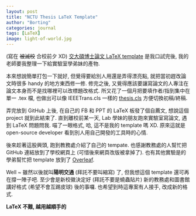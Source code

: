 ```yaml
---
layout: post
title: "NCTU Thesis LaTeX Template"
author: "Borting"
categories: journal
tags: [LaTeX]
image: light-of-world.jpg
---
```


(寫在 ~~被滅校~~ 合校前夕 XD)
[交大碩博士論文 LaTeX template](https://github.com/borting/nctu-thesis) 是我口試完後, 我的老師要我整理一下給實驗室學弟妹的產物.

本來想說簡單打包一下就好, 但覺得要給別人用還是弄得漂亮點, 就把當初趕改論文時很多 handy 的地方東西修一修.
修完之後, 又覺得應該要讓寫論文的人專注在論文本身而不是找哪裡可以改標題改格式.
所又花了一個月把要填作者/指到集中在單一 .tex 檔, 也做出可以像 IEEETrans.cls 一樣的 [thesis.cls](https://github.com/borting/nctu-thesis/blob/master/thesis.cls) 方便切換初稿/終稿.

弄完放到 GitHub 上後, 在自己的 FB 和 PPT 的 LaTeX 板發了個自薦文, 想說這個 project 就到此結束了.
直到離校前某一天, Lab 學妹的朋友跑來實驗室寫論文, 遇到 LaTeX 問題問我.
喵了一眼格式, 哈, 這不是我的 template 嗎 XD.
原來這就是 open-source developer 看到別人用自己開發的工具時的心情.

後來趁著這股興頭, 跑到教務處介紹了自己的 tempate.
也感謝教務處的人幫忙把 GitHub 連結放到了學校網頁上 (可惜後來網頁改版被拿掉了).
也有其他實驗是的學弟幫忙把 template 放到了 [Overleaf](https://www.overleaf.com/latex/templates/national-chiao-tung-university-nctu-thesis-template/gwgjqppwgbcq).

Well ~ 雖然以後就叫**陽明交通** (拜託不要叫縮寫) 了, 但我想這個 template 還可再在撐一陣子吧.
至少會是新校徽決定好 (拜託不要是蟯蟲貼片)  新的教務處和圖書館講好格式 (希望不會互踢皮球) 後的事囉.
也希望到時這專案有人接手, 改成新的格式.

**LaTeX 不難, 越用越順手的**

